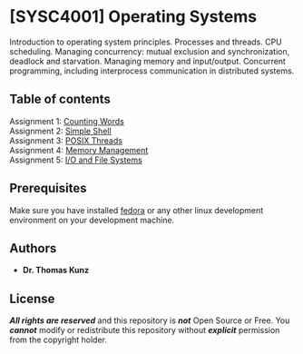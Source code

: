 # [SYSC4001] Operating Systems

Introduction to operating system principles. Processes and threads. CPU scheduling. 
Managing concurrency: mutual exclusion and synchronization, deadlock and starvation. 
Managing memory and input/output. Concurrent programming, including interprocess communication in 
distributed systems.

## Table of contents

Assignment 1: [Counting Words]()<br>
Assignment 2: [Simple Shell]()<br>
Assignment 3: [POSIX Threads]()<br>
Assignment 4: [Memory Management]()<br>
Assignment 5: [I/O and File Systems]()<br>

## Prerequisites

Make sure you have installed [fedora](https://getfedora.org/) or any other linux development environment on your development machine.

## Authors

* **Dr. Thomas Kunz**

## License

***All rights are reserved*** and this repository is ***not*** Open Source or Free.
You ***cannot*** modify or redistribute this repository without ***explicit*** permission from the copyright holder.
